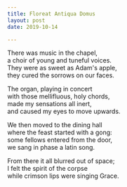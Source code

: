 ```yaml
---
title: Floreat Antiqua Domus
layout: post
date: 2019-10-14

---
```


There was music in the chapel,   
a choir of young and tuneful voices.   
They were as sweet as Adam's apple,   
they cured the sorrows on our faces.  

The organ, playing in concert  
with those mellifluous, holy chords,  
made my sensations all inert,  
and caused my eyes to move upwards.  

We then moved to the dining hall  
where the feast started with a gong:  
some fellows entered from the door,  
we sang in phase a latin song.  

From there it all blurred out of space;  
I felt the spirit of the corpse  
while crimson lips were singing Grace.  
